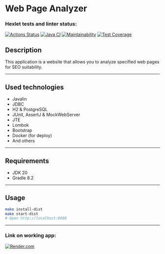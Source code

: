 # Web Page Analyzer
### Hexlet tests and linter status:
[![Actions Status](https://github.com/vaspav98/java-project-72/workflows/hexlet-check/badge.svg)](https://github.com/vaspav98/java-project-72/actions)
[![Java CI](https://github.com/vaspav98/java-project-72/actions/workflows/my-check.yml/badge.svg)](https://github.com/vaspav98/java-project-72/actions/workflows/my-check.yml)
[![Maintainability](https://api.codeclimate.com/v1/badges/d7f49706bc757ea905d1/maintainability)](https://codeclimate.com/github/vaspav98/java-project-72/maintainability)
[![Test Coverage](https://api.codeclimate.com/v1/badges/d7f49706bc757ea905d1/test_coverage)](https://codeclimate.com/github/vaspav98/java-project-72/test_coverage)

## Description
This application is a website that allows you to analyze specified web pages for SEO suitability.

---

## Used technologies
* Javalin
* JDBC
* H2 & PostgreSQL
* JUnit, AssertJ & MockWebServer
* JTE
* Lombok
* Bootstrap
* Docker (for deploy)
* And others
---

## Requirements
* JDK 20
* Gradle 8.2
---

## Usage
```bash
make install-dist
make start-dist
# Open http://localhost:8080
```
---



### Link on working app:
[![Render.com](https://render.com/images/render-banner.png)](https://java-project-4.onrender.com)
